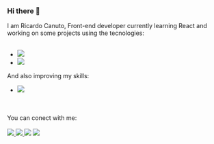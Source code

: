 ### Hi there 👋 
I am Ricardo Canuto, Front-end developer currently learning React and working on some projects using the tecnologies:
<br>
<br>
- <img src= "https://img.shields.io/badge/HTML-239120?style=for-the-badge&logo=html5&logoColor=white">
- <img src= "https://img.shields.io/badge/CSS-239120?&style=for-the-badge&logo=css3&logoColor=white">
And also improving my skills:
- <img src= "https://img.shields.io/badge/JavaScript-323330?style=for-the-badge&logo=javascript&logoColor=F7DF1E">
<br>
<br>
You can conect with me:
<br>
<br>
<a href="https://www.instagram.com/ricocanuto/"><img src="https://img.shields.io/badge/Instagram-E4405F?style=for-the-badge&logo=instagram&logoColor=white">
</a>
<a href="https://www.linkedin.com/in/ricardo-canuto-developer"><img src="https://img.shields.io/badge/LinkedIn-0077B5?style=for-the-badge&logo=linkedin&logoColor=white">
</a>
<img src="https://img.shields.io/badge/WhatsApp-25D366?style=for-the-badge&logo=whatsapp&logoColor=white">
<img src="https://img.shields.io/badge/Gmail-D14836?style=for-the-badge&logo=gmail&logoColor=white">


